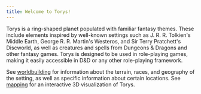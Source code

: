 ```yaml
---
title: Welcome to Torys!
---
```


Torys is a ring-shaped planet populated with familiar fantasy themes. These include elements inspired by well-known settings such as J. R. R. Tolkien's Middle Earth, George R. R. Martin's Westeros, and Sir Terry Pratchett's Discworld, as well as creatures and spells from Dungeons & Dragons and other fantasy games. Torys is designed to be used in role-playing games, making it easily accessible in D&D or any other role-playing framework.

See [worldbuilding](worldbuilding/contents.md) for information about the terrain, races, and geography of the setting, as well as specific information about certain locations. See [mapping](mapping/index.html) for an interactive 3D visualization of Torys.
